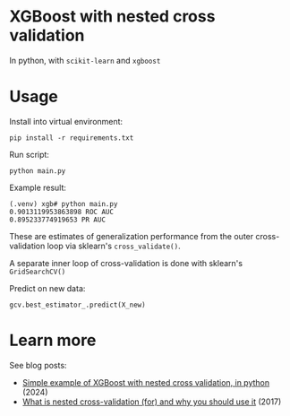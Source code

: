 # XGBoost with nested cross validation

In python, with `scikit-learn` and `xgboost`

# Usage

Install into virtual environment:

	pip install -r requirements.txt
	
Run script:

	python main.py
	
Example result:

```
(.venv) xgb# python main.py
0.9013119953863898 ROC AUC
0.895233774919653 PR AUC
```

These are estimates of generalization performance from the outer
cross-validation loop via sklearn's `cross_validate()`.

A separate inner loop of cross-validation is done with sklearn's `GridSearchCV()`

Predict on new data:

	gcv.best_estimator_.predict(X_new)

# Learn more

See blog posts:

  * [Simple example of XGBoost with nested cross validation, in python](https://plpxsk.github.io/2024/08/06/xgboost-nested-cv.html) (2024)
  * [What is nested cross-validation (for) and why you should use it](https://plpxsk.github.io/2017/12/02/nested-cross-validation.html) (2017)
